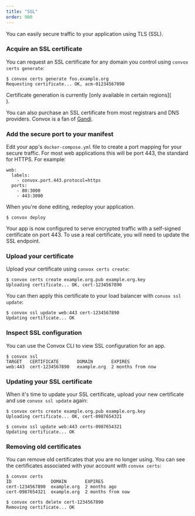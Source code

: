 ```yaml
---
title: "SSL"
order: 900
---
```


You can easily secure traffic to your application using TLS (SSL).

### Acquire an SSL certificate

You can request an SSL certificate for any domain you control using `convox certs generate`:

    $ convox certs generate foo.example.org
    Requesting certificate... OK, acm-01234567890

<div class="block-callout block-show-callout type-info" markdown="1">
Certificate generation is currently [only available in certain regions](<div class="block-callout block-show-callout type-info" markdown="1">).
</div>

You can also purchase an SSL certificate from most registrars and DNS providers. Convox is a fan of [Gandi](https://www.gandi.net/ssl).

### Add the secure port to your manifest

Edit your app's `docker-compose.yml` file to create a port mapping for your secure traffic. For most web applications this will be port 443, the standard for HTTPS. For example:

    web:
      labels:
        - convox.port.443.protocol=https
      ports:
        - 80:3000
        - 443:3000

When you're done editing, redeploy your application.

    $ convox deploy

Your app is now configured to serve encrypted traffic with a self-signed certificate on port 443. To use a real certificate, you will need to update the SSL endpoint.

### Upload your certificate

Upload your certificate using `convox certs create`:

    $ convox certs create example.org.pub example.org.key
    Uploading certificate... OK, cert-1234567890

You can then apply this certificate to your load balancer with `convox ssl update`:

    $ convox ssl update web:443 cert-1234567890
    Updating certificate... OK

### Inspect SSL configuration

You can use the Convox CLI to view SSL configuration for an app.

    $ convox ssl
    TARGET   CERTIFICATE       DOMAIN       EXPIRES
    web:443  cert-1234567890   example.org  2 months from now

### Updating your SSL certificate

When it's time to update your SSL certificate, upload your new certificate and use `convox ssl update` again:

    $ convox certs create example.org.pub example.org.key
    Uploading certificate... OK, cert-0987654321

    $ convox ssl update web:443 certs-0987654321
    Updating certificate... OK

### Removing old certificates

You can remove old certificates that you are no longer using. You can see the certificates associated with your account with `convox certs`:

    $ convox certs
    ID               DOMAIN       EXPIRES
    cert-1234567890  example.org  2 months ago
    cert-0987654321  example.org  2 months from now

    $ convox certs delete cert-1234567890
    Removing certificate... OK
